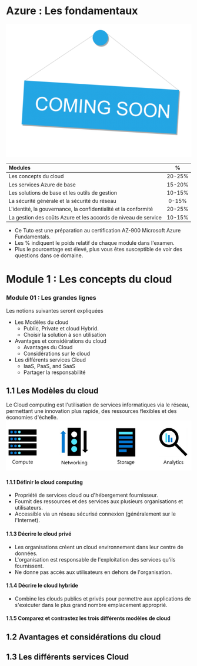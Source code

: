 # Azure : Les fondamentaux
![Comming Soon](img/comingsoon.png)

Modules                                                    | % | 
:------------                                            | :---------:  | 
Les concepts du cloud                                          | 20-25% | 
Les services Azure de base                                     | 15-20% | 
Les solutions de base et les outils de gestion                 | 10-15% | 
La sécurité générale et la sécurité du réseau                  | 0-15%  | 
L'identité, la gouvernance, la confidentialité et la conformité| 20-25% |
La gestion des coûts Azure et les accords de niveau de service | 10-15%|  

- Ce Tuto est une préparation  au certification AZ-900 Microsoft Azure Fundamentals.
- Les % indiquent le poids relatif de chaque module dans l'examen.
- Plus le pourcentage est élevé, plus vous êtes susceptible de voir des questions dans ce domaine.

# Module 1 : Les concepts du cloud

### Module 01 : Les grandes lignes

Les notions suivantes seront expliquées

- Les Modèles du cloud
    - Public, Private et cloud Hybrid.
    - Choisir la solution à son utilisation
- Avantages et considérations du cloud
    - Avantages du Cloud
    - Considérations sur le cloud
- Les différents services Cloud
    - IaaS, PaaS, and SaaS
    - Partager la responsabilité

## 1.1 Les Modèles du cloud

Le Cloud computing est l'utilisation de services informatiques via le réseau, permettant une innovation plus rapide, des ressources flexibles et des économies d'échelle.
![01-Azure](img/01-Azure.jpg)

#### 1.1.1 Définir le cloud computing

- Propriété de services cloud ou d'hébergement
fournisseur.
- Fournit des ressources et des services aux
plusieurs organisations et utilisateurs.
- Accessible via un réseau sécurisé
connexion (généralement sur le
l'Internet).
#### 1.1.3 Décrire le cloud privé
- Les organisations créent un cloud
environnement dans leur centre de données.
- L'organisation est responsable de
l'exploitation des services qu'ils fournissent.
- Ne donne pas accès aux utilisateurs
en dehors de l'organisation.
#### 1.1.4 Décrire le cloud hybride


- Combine les clouds publics et privés pour permettre aux applications de s'exécuter dans le plus grand nombre
emplacement approprié.


#### 1.1.5 Comparez et contrastez les trois différents modèles de cloud

## 1.2  Avantages et considérations du cloud

## 1.3  Les différents services Cloud


